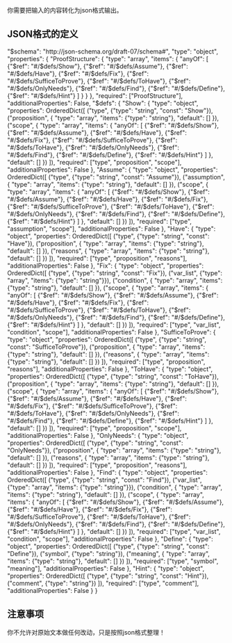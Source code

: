 你需要把输入的内容转化为json格式输出。

## JSON格式的定义

"$schema": "http://json-schema.org/draft-07/schema#",
"type": "object",
"properties": {
    "ProofStructure": {
        "type": "array",
        "items": {
            "anyOf": [
                {"$ref": "#/$defs/Show"},
                {"$ref": "#/$defs/Assume"},
                {"$ref": "#/$defs/Have"},
                {"$ref": "#/$defs/Fix"},
                {"$ref": "#/$defs/SufficeToProve"},
                {"$ref": "#/$defs/ToHave"},
                {"$ref": "#/$defs/OnlyNeeds"},
                {"$ref": "#/$defs/Find"},
                {"$ref": "#/$defs/Define"},
                {"$ref": "#/$defs/Hint"}
            ]
        }
    }
},
"required": ["ProofStructure"],
"additionalProperties": False,
"$defs": {
    "Show": {
        "type": "object",
        "properties": OrderedDict([
            ("type", {"type": "string", "const": "Show"}),
            ("proposition", {
                "type": "array",
                "items": {"type": "string"},
                "default": []
            }),
            ("scope", {
                "type": "array",
                "items": {
                    "anyOf": [
                        {"$ref": "#/$defs/Show"},
                        {"$ref": "#/$defs/Assume"},
                        {"$ref": "#/$defs/Have"},
                        {"$ref": "#/$defs/Fix"},
                        {"$ref": "#/$defs/SufficeToProve"},
                        {"$ref": "#/$defs/ToHave"},
                        {"$ref": "#/$defs/OnlyNeeds"},
                        {"$ref": "#/$defs/Find"},
                        {"$ref": "#/$defs/Define"},
                        {"$ref": "#/$defs/Hint"}
                    ]
                },
                "default": []
            })
        ]),
        "required": ["type", "proposition", "scope"],
        "additionalProperties": False
    },
    "Assume": {
        "type": "object",
        "properties": OrderedDict([
            ("type", {"type": "string", "const": "Assume"}),
            ("assumption", {
                "type": "array",
                "items": {"type": "string"},
                "default": []
            }),
            ("scope", {
                "type": "array",
                "items": {
                    "anyOf": [
                        {"$ref": "#/$defs/Show"},
                        {"$ref": "#/$defs/Assume"},
                        {"$ref": "#/$defs/Have"},
                        {"$ref": "#/$defs/Fix"},
                        {"$ref": "#/$defs/SufficeToProve"},
                        {"$ref": "#/$defs/ToHave"},
                        {"$ref": "#/$defs/OnlyNeeds"},
                        {"$ref": "#/$defs/Find"},
                        {"$ref": "#/$defs/Define"},
                        {"$ref": "#/$defs/Hint"}
                    ]
                },
                "default": []
            })
        ]),
        "required": ["type", "assumption", "scope"],
        "additionalProperties": False
    },
    "Have": {
        "type": "object",
        "properties": OrderedDict([
            ("type", {"type": "string", "const": "Have"}),
            ("proposition", {
                "type": "array",
                "items": {"type": "string"},
                "default": []
            }),
            ("reasons", {
                "type": "array",
                "items": {"type": "string"},
                "default": []
            })
        ]),
        "required": ["type", "proposition", "reasons"],
        "additionalProperties": False
    },
    "Fix": {
        "type": "object",
        "properties": OrderedDict([
            ("type", {"type": "string", "const": "Fix"}),
            ("var_list", {"type": "array", "items": {"type": "string"}}),
            ("condition", {
                "type": "array",
                "items": {"type": "string"},
                "default": []
            }),
            ("scope", {
                "type": "array",
                "items": {
                    "anyOf": [
                        {"$ref": "#/$defs/Show"},
                        {"$ref": "#/$defs/Assume"},
                        {"$ref": "#/$defs/Have"},
                        {"$ref": "#/$defs/Fix"},
                        {"$ref": "#/$defs/SufficeToProve"},
                        {"$ref": "#/$defs/ToHave"},
                        {"$ref": "#/$defs/OnlyNeeds"},
                        {"$ref": "#/$defs/Find"},
                        {"$ref": "#/$defs/Define"},
                        {"$ref": "#/$defs/Hint"}
                    ]
                },
                "default": []
            })
        ]),
        "required": ["type", "var_list", "condition", "scope"],
        "additionalProperties": False
    },
    "SufficeToProve": {
        "type": "object",
        "properties": OrderedDict([
            ("type", {"type": "string", "const": "SufficeToProve"}),
            ("proposition", {
                "type": "array",
                "items": {"type": "string"},
                "default": []
            }),
            ("reasons", {
                "type": "array",
                "items": {"type": "string"},
                "default": []
            })
        ]),
        "required": ["type", "proposition", "reasons"],
        "additionalProperties": False
    },
    "ToHave": {
        "type": "object",
        "properties": OrderedDict([
            ("type", {"type": "string", "const": "ToHave"}),
            ("proposition", {
                "type": "array",
                "items": {"type": "string"},
                "default": []
            }),
            ("scope", {
                "type": "array",
                "items": {
                    "anyOf": [
                        {"$ref": "#/$defs/Show"},
                        {"$ref": "#/$defs/Assume"},
                        {"$ref": "#/$defs/Have"},
                        {"$ref": "#/$defs/Fix"},
                        {"$ref": "#/$defs/SufficeToProve"},
                        {"$ref": "#/$defs/ToHave"},
                        {"$ref": "#/$defs/OnlyNeeds"},
                        {"$ref": "#/$defs/Find"},
                        {"$ref": "#/$defs/Define"},
                        {"$ref": "#/$defs/Hint"}
                    ]
                },
                "default": []
            })
        ]),
        "required": ["type", "proposition", "scope"],
        "additionalProperties": False
    },
    "OnlyNeeds": {
        "type": "object",
        "properties": OrderedDict([
            ("type", {"type": "string", "const": "OnlyNeeds"}),
            ("proposition", {
                "type": "array",
                "items": {"type": "string"},
                "default": []
            }),
            ("reasons", {
                "type": "array",
                "items": {"type": "string"},
                "default": []
            })
        ]),
        "required": ["type", "proposition", "reasons"],
        "additionalProperties": False
    },
    "Find": {
        "type": "object",
        "properties": OrderedDict([
            ("type", {"type": "string", "const": "Find"}),
            ("var_list", {"type": "array", "items": {"type": "string"}}),
            ("condition", {
                "type": "array",
                "items": {"type": "string"},
                "default": []
            }),
            ("scope", {
                "type": "array",
                "items": {
                    "anyOf": [
                        {"$ref": "#/$defs/Show"},
                        {"$ref": "#/$defs/Assume"},
                        {"$ref": "#/$defs/Have"},
                        {"$ref": "#/$defs/Fix"},
                        {"$ref": "#/$defs/SufficeToProve"},
                        {"$ref": "#/$defs/ToHave"},
                        {"$ref": "#/$defs/OnlyNeeds"},
                        {"$ref": "#/$defs/Find"},
                        {"$ref": "#/$defs/Define"},
                        {"$ref": "#/$defs/Hint"}
                    ]
                },
                "default": []
            })
        ]),
        "required": ["type", "var_list", "condition", "scope"],
        "additionalProperties": False
    },
    "Define": {
        "type": "object",
        "properties": OrderedDict([
            ("type", {"type": "string", "const": "Define"}),
            ("symbol", {"type": "string"}),
            ("meaning", {
                "type": "array",
                "items": {"type": "string"},
                "default": []
            })
        ]),
        "required": ["type", "symbol", "meaning"],
        "additionalProperties": False
    },
    "Hint": {
        "type": "object",
        "properties": OrderedDict([
            ("type", {"type": "string", "const": "Hint"}),
            ("comment", {"type": "string"})
        ]),
        "required": ["type", "comment"],
        "additionalProperties": False
    }
}

## 注意事项

你不允许对原始文本做任何改动，只是按照json格式整理！